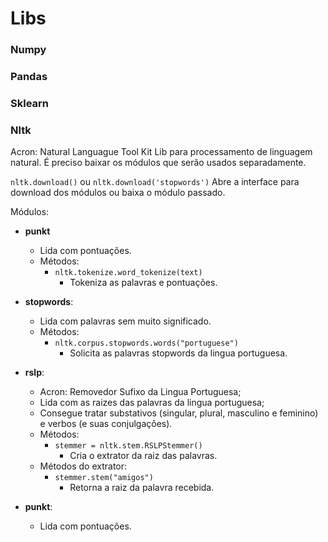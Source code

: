 # Libs


### Numpy

### Pandas

### Sklearn



### Nltk

Acron: Natural Languague Tool Kit
Lib para processamento de linguagem natural.
É preciso baixar os módulos que serão usados separadamente.

`nltk.download()` ou `nltk.download('stopwords')`
Abre a interface para download dos módulos ou baixa o módulo passado.

Módulos:

* **punkt**
  * Lida com pontuações.
  * Métodos:
    * `nltk.tokenize.word_tokenize(text)`
      * Tokeniza as palavras e pontuações.

* **stopwords**:
  * Lida com palavras sem muito significado.
  * Métodos:
    * `nltk.corpus.stopwords.words("portuguese")`
      * Solicita as palavras stopwords da lingua portuguesa.
* **rslp**:
  * Acron: Removedor Sufixo da Lingua Portuguesa;
  * Lida com as raizes das palavras da lingua portuguesa;
  * Consegue tratar substativos (singular, plural, masculino e feminino) e verbos (e suas conjulgações).
  * Métodos:
    * `stemmer = nltk.stem.RSLPStemmer()`
      * Cria o extrator da raiz das palavras.
  * Métodos do extrator:
    * `stemmer.stem("amigos")`
      * Retorna a raiz da palavra recebida.
* **punkt**:
  * Lida com pontuações.

